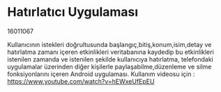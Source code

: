 # Hatırlatıcı Uygulaması
16011067

Kullanıcının istekleri doğrultusunda başlangıç,bitiş,konum,isim,detay ve hatırlatma zamanı içeren etkinlikleri veritabanına kaydedip bu etkinlikleri istenilen zamanda ve istenilen şekilde kullanıcıya hatırlatma, telefondaki uygulamalar üzerinden diğer kişilerle paylaşabilme,düzenleme ve silme fonksiyonlarını içeren Android uygulaması. Kullanım videosu için : 
https://www.youtube.com/watch?v=hEWxeUfEpEU
